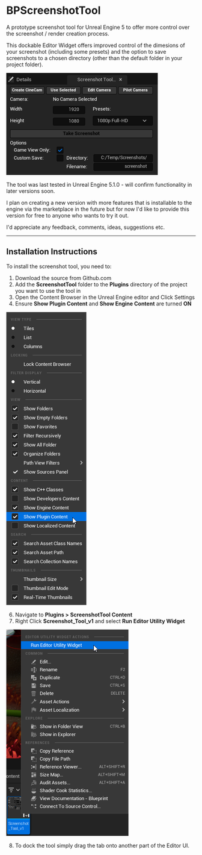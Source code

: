 # BPScreenshotTool
A prototype screenshot tool for Unreal Engine 5 to offer more control over the screenshot / render creation process.

This dockable Editor Widget offers improved control of the dimesions of your screenshot (including some presets) and the option to save screenshots to a chosen directory (other than the default folder in your project folder).

![screenshot](assets/ScreenshotToolScreenshot.png)

The tool was last tested in Unreal Engine 5.1.0 - will confirm functionality in later versions soon.

I plan on creating a new version with more features that is installable to the engine via the marketplace in the future but for now I'd like to provide this version for free to anyone who wants to try it out.

I'd appreciate any feedback, comments, ideas, suggestions etc.

---
## Installation Instructions

To install the screenshot tool, you need to:
1. Download the source from Github.com 
2. Add the **ScreenshotTool** folder to the **Plugins** directory of the project you want to use the tool in
3. Open the Content Browser in the Unreal Engine editor and Click Settings
4. Ensure **Show Plugin Content** and **Show Engine Content** are turned **ON**
   
![show plugin content screenshot](assets/SettingsScreenshot.png)

6. Navigate to **Plugins > ScreenshotTool Content**
7. Right Click **Screenshot_Tool_v1** and select **Run Editor Utility Widget**

![run editor utility widget screenshot](assets/RunScreenshot.png)

8. To dock the tool simply drag the tab onto another part of the Editor UI.
